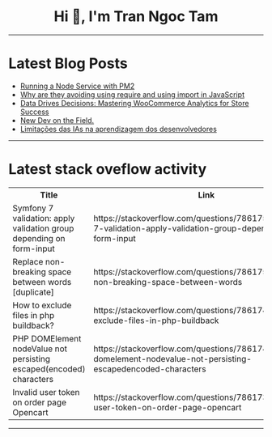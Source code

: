 <h1 align="center">Hi 👋, I'm Tran Ngoc Tam</h1>

---

# Latest Blog Posts 
<!-- BLOG-POST-LIST:START -->
- [Running a Node Service with PM2](https://dev.to/spiritmoney/running-a-node-service-with-pm2-3319)
- [Why are they avoiding using require and using import in JavaScript](https://dev.to/doccaio/why-are-they-avoiding-using-require-and-using-import-in-javascript-k70)
- [Data Drives Decisions: Mastering WooCommerce Analytics for Store Success](https://dev.to/developermansi/data-drives-decisions-mastering-woocommerce-analytics-for-store-success-63)
- [New Dev on the Field.](https://dev.to/soorajsuresh/new-dev-on-the-field-43l9)
- [Limitações das IAs na aprendizagem dos desenvolvedores](https://dev.to/biosbug/limitacoes-das-ias-na-aprendizagem-dos-desenvolvedores-5ek1)
<!-- BLOG-POST-LIST:END -->

---

# Latest stack oveflow activity
<table>
  <tr><th>Title</th><th>Link</th></tr>
  <!-- STACKOVERFLOW:START --><tr><td>Symfony 7 validation: apply validation group depending on form-input</td><td>https://stackoverflow.com/questions/78617555/symfony-7-validation-apply-validation-group-depending-on-form-input</td></tr><tr><td>Replace non-breaking space between words [duplicate]</td><td>https://stackoverflow.com/questions/78617540/replace-non-breaking-space-between-words</td></tr><tr><td>How to exclude files in php buildback?</td><td>https://stackoverflow.com/questions/78617492/how-to-exclude-files-in-php-buildback</td></tr><tr><td>PHP DOMElement nodeValue not persisting escaped&lpar;encoded&rpar; characters</td><td>https://stackoverflow.com/questions/78617452/php-domelement-nodevalue-not-persisting-escapedencoded-characters</td></tr><tr><td>Invalid user token on order page Opencart</td><td>https://stackoverflow.com/questions/78617380/invalid-user-token-on-order-page-opencart</td></tr><!-- STACKOVERFLOW:END -->
</table>

---


